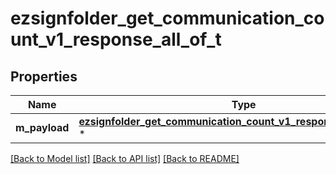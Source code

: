 # ezsignfolder_get_communication_count_v1_response_all_of_t

## Properties
Name | Type | Description | Notes
------------ | ------------- | ------------- | -------------
**m_payload** | [**ezsignfolder_get_communication_count_v1_response_m_payload_t**](ezsignfolder_get_communication_count_v1_response_m_payload.md) \* |  | 

[[Back to Model list]](../README.md#documentation-for-models) [[Back to API list]](../README.md#documentation-for-api-endpoints) [[Back to README]](../README.md)


